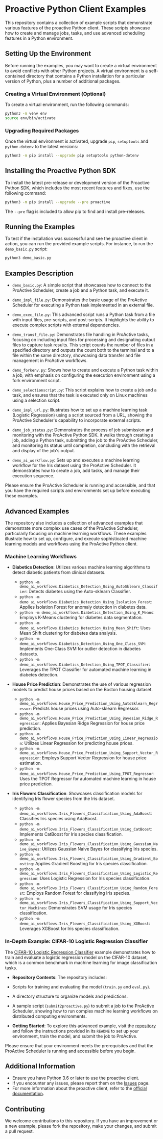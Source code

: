 # Proactive Python Client Examples

This repository contains a collection of example scripts that demonstrate various features of the proactive Python client. These scripts showcase how to create and manage jobs, tasks, and use advanced scheduling features in a Python environment.

## Setting Up the Environment

Before running the examples, you may want to create a virtual environment to avoid conflicts with other Python projects. A virtual environment is a self-contained directory that contains a Python installation for a particular version of Python, plus a number of additional packages.

### Creating a Virtual Environment (Optional)

To create a virtual environment, run the following commands:

```bash
python3 -m venv env
source env/bin/activate
```

### Upgrading Required Packages

Once the virtual environment is activated, upgrade `pip`, `setuptools` and `python-dotenv` to the latest versions:

```bash
python3 -m pip install --upgrade pip setuptools python-dotenv
```

## Installing the Proactive Python SDK

To install the latest pre-release or development version of the Proactive Python SDK, which includes the most recent features and fixes, use the following command:

```bash
python3 -m pip install --upgrade --pre proactive
```

The `--pre` flag is included to allow pip to find and install pre-releases.

## Running the Examples

To test if the installation was successful and see the proactive client in action, you can run the provided example scripts. For instance, to run the `demo_basic.py` script:

```bash
python3 demo_basic.py
```

## Examples Description

- `demo_basic.py`: A simple script that showcases how to connect to the ProActive Scheduler, create a job and a Python task, and execute it.

- `demo_impl_file.py`: Demonstrates the basic usage of the ProActive Scheduler for executing a Python task implemented in an external file.

- `demo_exec_file.py`: This advanced script runs a Python task from a file with input files, pre-scripts, and post-scripts. It highlights the ability to execute complex scripts with external dependencies.

- `demo_transf_file.py`: Demonstrates file handling in ProActive tasks, focusing on including input files for processing and designating output files to capture task results. This script counts the number of files in a specified directory and outputs the count both to the terminal and to a file within the same directory, showcasing data transfer and file management in ProActive workflows.

- `demo_forkenv.py`: Shows how to create and execute a Python task within a job, with emphasis on configuring the execution environment using a fork environment script.

- `demo_selectionscript.py`: This script explains how to create a job and a task, and ensures that the task is executed only on Linux machines using a selection script.

- `demo_impl_url.py`: Illustrates how to set up a machine learning task (Logistic Regression) using a script sourced from a URL, showing the ProActive Scheduler's capability to incorporate external scripts.

- `demo_job_status.py`: Demonstrates the process of job submission and monitoring with the ProActive Python SDK. It walks through creating a job, adding a Python task, submitting the job to the ProActive Scheduler, and monitoring its status until completion, concluding with the retrieval and display of the job's output.

- `demo_ai_workflow.py`: Sets up and executes a machine learning workflow for the Iris dataset using the ProActive Scheduler. It demonstrates how to create a job, add tasks, and manage their execution sequence.

Please ensure the ProActive Scheduler is running and accessible, and that you have the required scripts and environments set up before executing these examples.

## Advanced Examples

The repository also includes a collection of advanced examples that demonstrate more complex use cases of the ProActive Scheduler, particularly focusing on machine learning workflows. These examples illustrate how to set up, configure, and execute sophisticated machine learning models and workflows using the ProActive Python client.

### Machine Learning Workflows

- **Diabetics Detection**: Utilizes various machine learning algorithms to detect diabetic patients from clinical datasets.
  - `python -m demo_ai_workflows.Diabetics_Detection_Using_AutoSklearn_Classifier`: Detects diabetes using the Auto-sklearn Classifier.
  - `python -m demo_ai_workflows.Diabetics_Detection_Using_Isolation_Forest`: Applies Isolation Forest for anomaly detection in diabetes data.
  - `python -m demo_ai_workflows.Diabetics_Detection_Using_K_Means`: Employs K-Means clustering for diabetes data segmentation.
  - `python -m demo_ai_workflows.Diabetics_Detection_Using_Mean_Shift`: Uses Mean Shift clustering for diabetes data analysis.
  - `python -m demo_ai_workflows.Diabetics_Detection_Using_One_Class_SVM`: Implements One-Class SVM for outlier detection in diabetes datasets.
  - `python -m demo_ai_workflows.Diabetics_Detection_Using_TPOT_Classifier`: Leverages the TPOT Classifier for automated machine learning in diabetes detection.

- **House Price Prediction**: Demonstrates the use of various regression models to predict house prices based on the Boston housing dataset.
  - `python -m demo_ai_workflows.House_Price_Prediction_Using_AutoSklearn_Regressor`: Predicts house prices using Auto-sklearn Regressor.
  - `python -m demo_ai_workflows.House_Price_Prediction_Using_Bayesian_Ridge_Regression`: Applies Bayesian Ridge Regression for house price prediction.
  - `python -m demo_ai_workflows.House_Price_Prediction_Using_Linear_Regression`: Utilizes Linear Regression for predicting house prices.
  - `python -m demo_ai_workflows.House_Price_Prediction_Using_Support_Vector_Regression`: Employs Support Vector Regression for house price estimation.
  - `python -m demo_ai_workflows.House_Price_Prediction_Using_TPOT_Regressor`: Uses the TPOT Regressor for automated machine learning in house price prediction.

- **Iris Flowers Classification**: Showcases classification models for identifying Iris flower species from the Iris dataset.
  - `python -m demo_ai_workflows.Iris_Flowers_Classification_Using_AdaBoost`: Classifies Iris species using AdaBoost.
  - `python -m demo_ai_workflows.Iris_Flowers_Classification_Using_CatBoost`: Implements CatBoost for Iris species classification.
  - `python -m demo_ai_workflows.Iris_Flowers_Classification_Using_Gaussian_Naive_Bayes`: Utilizes Gaussian Naive Bayes for classifying Iris species.
  - `python -m demo_ai_workflows.Iris_Flowers_Classification_Using_Gradient_Boosting`: Applies Gradient Boosting for Iris species classification.
  - `python -m demo_ai_workflows.Iris_Flowers_Classification_Using_Logistic_Regression`: Uses Logistic Regression for Iris species classification.
  - `python -m demo_ai_workflows.Iris_Flowers_Classification_Using_Random_Forest`: Employs Random Forest for classifying Iris species.
  - `python -m demo_ai_workflows.Iris_Flowers_Classification_Using_Support_Vector_Machines`: Demonstrates SVM usage for Iris species classification.
  - `python -m demo_ai_workflows.Iris_Flowers_Classification_Using_XGBoost`: Leverages XGBoost for Iris species classification.

### In-Depth Example: CIFAR-10 Logistic Regression Classifier

The [CIFAR-10 Logistic Regression Classifier](https://github.com/ow2-proactive/ai-examples/tree/master/machine-learning/logistic-regression) example demonstrates how to train and evaluate a logistic regression model on the CIFAR-10 dataset, which is a common benchmark in machine learning for image classification tasks.

- **Repository Contents**: The repository includes:

- Scripts for training and evaluating the model (`train.py` and `eval.py`).
- A directory structure to organize models and predictions.
- A sample script (`submit2proactive.py`) to submit a job to the ProActive Scheduler, showing how to run complex machine learning workflows on distributed computing environments.

- **Getting Started**: To explore this advanced example, visit the [repository](https://github.com/ow2-proactive/ai-examples/tree/master/machine-learning/logistic-regression) and follow the instructions provided in its `README` to set up your environment, train the model, and submit the job to ProActive.

Please ensure that your environment meets the prerequisites and that the ProActive Scheduler is running and accessible before you begin.

## Additional Information

- Ensure you have Python 3.6 or later to use the proactive client.
- If you encounter any issues, please report them on the [Issues](https://github.com/ow2-proactive/proactive-python-client-examples/issues) page.
- For more information about the proactive client, refer to the [official documentation](https://github.com/ow2-proactive/proactive-python-client).

## Contributing

We welcome contributions to this repository. If you have an improvement or a new example, please fork the repository, make your changes, and submit a pull request.
